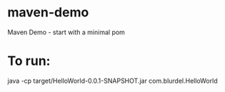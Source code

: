 # maven-demo
Maven Demo - start with a minimal pom

# To run:
java -cp  target/HelloWorld-0.0.1-SNAPSHOT.jar com.blurdel.HelloWorld
